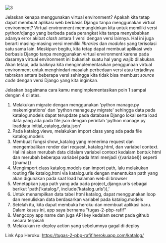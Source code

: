 ![3](https://user-images.githubusercontent.com/112463116/190204963-dbab0a73-191b-4553-b3e6-7f1aa7149286.jpg)

Jelaskan kenapa menggunakan virtual environment? Apakah kita tetap dapat membuat aplikasi web berbasis Django tanpa menggunakan virtual environment?
Virtual environment memungkinkan kita untuk memiliki versi python/django yang berbeda pada perangkat kita tanpa menyebabkan adanya error akibat _clash_ antara 
1 versi dengan versi lainnya. Hal ini juga berarti masing-masing versi memiliki _libraries_ dan _modules_ yang terisolasi satu sama lain. Meskipun begitu, kita tetap
dapat membuat aplikasi web berbasis Django tanpa menggunakan virtual environment karena pada dasarnya virtual environment ini bukanlah suatu hal yang wajib dilakukan.
Akan tetapi, ada baiknya kita mengimplementasikan penggunaan virtual environment untuk menghindari masalah perbedaan versi atau terjadinya tabrakan antara beberapa
versi sehingga kita tidak bisa membuat _source code_ dengan versi Django yang kita inginkan.

Jelaskan bagaimana cara kamu mengimplementasikan poin 1 sampai dengan 4 di atas.
1) Melakukan migrate dengan menggunakan 'python manage.py makemigrations' dan 'python manage.py migrate' sehingga data pada katalog.models dapat terupdate pada database
   Django lokal serta load data yang ada pada file json dengan perintah 'python manage.py loaddata initial_catalog_data.json'
2) Pada katalog.views, melakukan import class yang ada pada file katalog.models
3) Membuat fungsi show_katalog yang menerima request dan mengembalikan render dari request, katalog.html, dan variabel context. Hal ini akan merubah data didalam
   variabel context kedalam bentuk html dan merubah beberapa variabel pada html menjadi {{variabel}} seperti {{nama}}
3) Mengimport class katalog.models dan import path, lalu melakukan routing file katalog.html via katalog.urls dengan menentukan path yang akan digunakan pada 
   saat load halaman web di browser
4) Menetapkan juga path yang ada pada project_django.urls sebagai berikut 'path('katalog/', include('katalog.urls')),'
5) Untuk menampilkan data tabel html katalog, dapat menggunakan loop dan menuliskan data berdasarkan variabel pada katalog.models
6) Setelah itu, kita dapat membuka heroku dan membuat aplikasi baru. Dalam kasus ini, app saya bernama "tugas-2-pbp-rafif"
7) Mengcopy app name dan juga API key kedalam secret pada github secara terpisah
8) Melakukan re-deploy action yang sebelumnya gagal di deploy

Link App Heroku: https://tugas-2-pbp-rafif.herokuapp.com/katalog/
